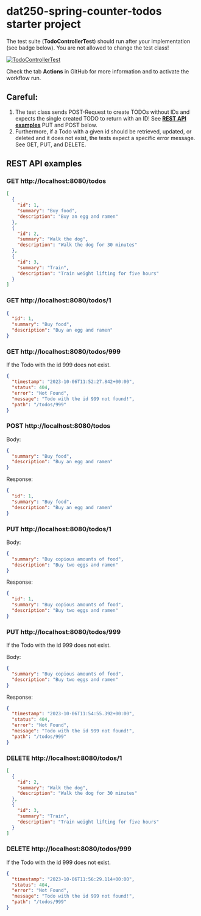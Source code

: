 # dat250-spring-counter-todos starter project

The test suite (**TodoControllerTest**) should run after your implementation (see badge below). You are not allowed to change the test class!

[![TodoControllerTest](../../actions/workflows/main.yml/badge.svg)](../../actions/workflows/main.yml)

Check the tab **Actions** in GitHub for more information and to activate the workflow run.

## **Careful:**
1. The test class sends POST-Request to create TODOs without IDs and expects the single created TODO to return with an ID!
See **[REST API examples](https://github.com/selabhvl/dat250-spring-counters-todos/tree/main#rest-api-examples)** PUT and POST below.
2. Furthermore, if a Todo with a given id should be retrieved, updated, or deleted and it does not exist, the tests expect a specific error message. See GET, PUT, and DELETE.

## REST API examples

### **GET** http://localhost:8080/todos
```json
[
  {
    "id": 1,
    "summary": "Buy food",
    "description": "Buy an egg and ramen"
  },
  {
    "id": 2,
    "summary": "Walk the dog",
    "description": "Walk the dog for 30 minutes"
  },
  {
    "id": 3,
    "summary": "Train",
    "description": "Train weight lifting for five hours"
  }
]
```

### **GET** http://localhost:8080/todos/1
```json
{
  "id": 1,
  "summary": "Buy food",
  "description": "Buy an egg and ramen"
}
```

### **GET** http://localhost:8080/todos/999
If the Todo with the id 999 does not exist.
```json
{
  "timestamp": "2023-10-06T11:52:27.842+00:00",
  "status": 404,
  "error": "Not Found",
  "message": "Todo with the id 999 not found!",
  "path": "/todos/999"
}
```

### **POST** http://localhost:8080/todos

Body:
```json
{
  "summary": "Buy food",
  "description": "Buy an egg and ramen"
}
```
Response:
```json
{
  "id": 1,
  "summary": "Buy food",
  "description": "Buy an egg and ramen"
}
```
### PUT http://localhost:8080/todos/1

Body:
```json
{
  "summary": "Buy copious amounts of food",
  "description": "Buy two eggs and ramen"
}
```
Response:
```json
{
  "id": 1,
  "summary": "Buy copious amounts of food",
  "description": "Buy two eggs and ramen"
}
```
### PUT http://localhost:8080/todos/999
If the Todo with the id 999 does not exist.

Body:
```json
{
  "summary": "Buy copious amounts of food",
  "description": "Buy two eggs and ramen"
}
```
Response:
```json
{
  "timestamp": "2023-10-06T11:54:55.392+00:00",
  "status": 404,
  "error": "Not Found",
  "message": "Todo with the id 999 not found!",
  "path": "/todos/999"
}
```
### DELETE http://localhost:8080/todos/1
```json
[
  {
    "id": 2,
    "summary": "Walk the dog",
    "description": "Walk the dog for 30 minutes"
  },
  {
    "id": 3,
    "summary": "Train",
    "description": "Train weight lifting for five hours"
  }
]
```
### DELETE http://localhost:8080/todos/999
If the Todo with the id 999 does not exist.
```json
{
  "timestamp": "2023-10-06T11:56:29.114+00:00",
  "status": 404,
  "error": "Not Found",
  "message": "Todo with the id 999 not found!",
  "path": "/todos/999"
}
```

